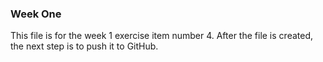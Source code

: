 ### Week One

This file is for the week 1 exercise item number 4. After the file is created, the next step is to push it to GitHub.
